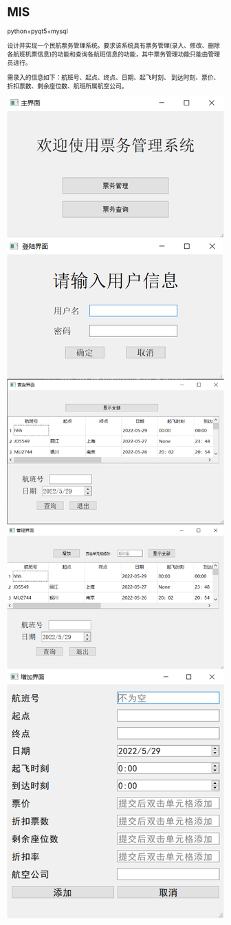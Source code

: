 # MIS
python+pyqt5+mysql

设计并实现一个民航票务管理系统。要求该系统具有票务管理(录入、修改、删除各航班机票信息)的功能和查询各航班信息的功能，其中票务管理功能只能由管理员进行。

需录入的信息如下：航班号、起点、终点、日期、起飞时刻、 到达时刻、票价、折扣票数、剩余座位数、航班所属航空公司。

![主界面](https://github.com/Jeze-T/MIS/blob/main/%E4%B8%BB%E7%95%8C%E9%9D%A2.png)
![登录界面](https://github.com/Jeze-T/MIS/blob/main/%E7%99%BB%E9%99%86%E7%95%8C%E9%9D%A2.png)
![查询界面](https://github.com/Jeze-T/MIS/blob/main/%E6%9F%A5%E8%AF%A2%E7%95%8C%E9%9D%A2.png)
![管理界面](https://github.com/Jeze-T/MIS/blob/main/%E7%AE%A1%E7%90%86%E7%95%8C%E9%9D%A2.png)
![增加界面](https://github.com/Jeze-T/MIS/blob/main/%E5%A2%9E%E5%8A%A0%E7%95%8C%E9%9D%A2.png)
